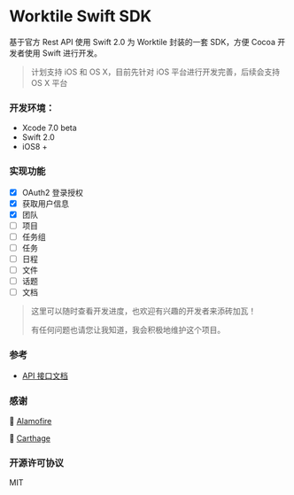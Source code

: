 # Worktile Swift SDK

基于官方 Rest API 使用 Swift 2.0 为 Worktile 封装的一套 SDK，方便 Cocoa 开发者使用 Swift 进行开发。

> 计划支持 iOS 和 OS X，目前先针对 iOS 平台进行开发完善，后续会支持 OS X 平台

### 开发环境：

- Xcode 7.0 beta
- Swift 2.0
- iOS8 +

### 实现功能

- [x] OAuth2 登录授权
- [x] 获取用户信息
- [x] 团队
- [ ] 项目
- [ ] 任务组
- [ ] 任务
- [ ] 日程
- [ ] 文件
- [ ] 话题
- [ ] 文档

> 这里可以随时查看开发进度，也欢迎有兴趣的开发者来添砖加瓦！
> 
> 有任何问题也请您让我知道，我会积极地维护这个项目。

### 参考

- [API 接口文档](https://open.worktile.com/wiki/)

### 感谢

🙏 [Alamofire](https://github.com/Alamofire/Alamofire)

🙏 [Carthage](https://github.com/Carthage/Carthage)

### 开源许可协议

MIT